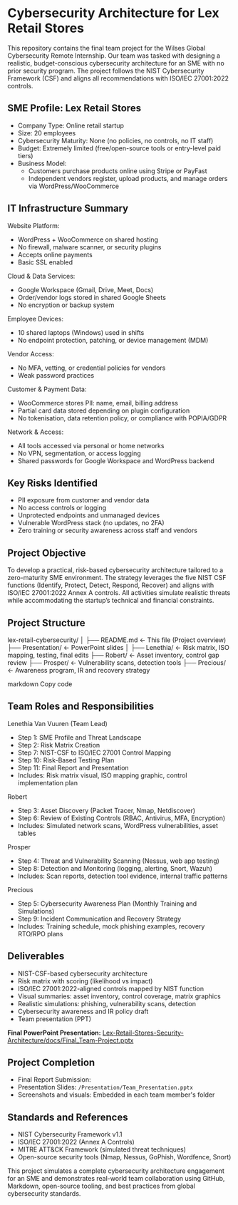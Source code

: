 # Cybersecurity Architecture for Lex Retail Stores

This repository contains the final team project for the Wilses Global Cybersecurity Remote Internship. Our team was tasked with designing a realistic, budget-conscious cybersecurity architecture for an SME with no prior security program. The project follows the NIST Cybersecurity Framework (CSF) and aligns all recommendations with ISO/IEC 27001:2022 controls.

## SME Profile: Lex Retail Stores

- Company Type: Online retail startup
- Size: 20 employees
- Cybersecurity Maturity: None (no policies, no controls, no IT staff)
- Budget: Extremely limited (free/open-source tools or entry-level paid tiers)
- Business Model: 
  - Customers purchase products online using Stripe or PayFast
  - Independent vendors register, upload products, and manage orders via WordPress/WooCommerce

## IT Infrastructure Summary

Website Platform:
- WordPress + WooCommerce on shared hosting
- No firewall, malware scanner, or security plugins
- Accepts online payments
- Basic SSL enabled

Cloud & Data Services:
- Google Workspace (Gmail, Drive, Meet, Docs)
- Order/vendor logs stored in shared Google Sheets
- No encryption or backup system

Employee Devices:
- 10 shared laptops (Windows) used in shifts
- No endpoint protection, patching, or device management (MDM)

Vendor Access:
- No MFA, vetting, or credential policies for vendors
- Weak password practices

Customer & Payment Data:
- WooCommerce stores PII: name, email, billing address
- Partial card data stored depending on plugin configuration
- No tokenisation, data retention policy, or compliance with POPIA/GDPR

Network & Access:
- All tools accessed via personal or home networks
- No VPN, segmentation, or access logging
- Shared passwords for Google Workspace and WordPress backend

## Key Risks Identified

- PII exposure from customer and vendor data
- No access controls or logging
- Unprotected endpoints and unmanaged devices
- Vulnerable WordPress stack (no updates, no 2FA)
- Zero training or security awareness across staff and vendors

## Project Objective

To develop a practical, risk-based cybersecurity architecture tailored to a zero-maturity SME environment. The strategy leverages the five NIST CSF functions (Identify, Protect, Detect, Respond, Recover) and aligns with ISO/IEC 27001:2022 Annex A controls. All activities simulate realistic threats while accommodating the startup’s technical and financial constraints.

## Project Structure

lex-retail-cybersecurity/
│
├── README.md ← This file (Project overview)
├── Presentation/ ← PowerPoint slides
│
├── Lenethia/ ← Risk matrix, ISO mapping, testing, final edits
├── Robert/ ← Asset inventory, control gap review
├── Prosper/ ← Vulnerability scans, detection tools
├── Precious/ ← Awareness program, IR and recovery strategy

markdown
Copy code

## Team Roles and Responsibilities

Lenethia Van Vuuren (Team Lead)  
- Step 1: SME Profile and Threat Landscape  
- Step 2: Risk Matrix Creation  
- Step 7: NIST-CSF to ISO/IEC 27001 Control Mapping  
- Step 10: Risk-Based Testing Plan  
- Step 11: Final Report and Presentation  
- Includes: Risk matrix visual, ISO mapping graphic, control implementation plan

Robert  
- Step 3: Asset Discovery (Packet Tracer, Nmap, Netdiscover)  
- Step 6: Review of Existing Controls (RBAC, Antivirus, MFA, Encryption)  
- Includes: Simulated network scans, WordPress vulnerabilities, asset tables

Prosper  
- Step 4: Threat and Vulnerability Scanning (Nessus, web app testing)  
- Step 8: Detection and Monitoring (logging, alerting, Snort, Wazuh)  
- Includes: Scan reports, detection tool evidence, internal traffic patterns

Precious  
- Step 5: Cybersecurity Awareness Plan (Monthly Training and Simulations)  
- Step 9: Incident Communication and Recovery Strategy  
- Includes: Training schedule, mock phishing examples, recovery RTO/RPO plans

## Deliverables

- NIST-CSF-based cybersecurity architecture  
- Risk matrix with scoring (likelihood vs impact)  
- ISO/IEC 27001:2022-aligned controls mapped by NIST function  
- Visual summaries: asset inventory, control coverage, matrix graphics  
- Realistic simulations: phishing, vulnerability scans, detection  
- Cybersecurity awareness and IR policy draft  
- Team presentation (PPT)
  
**Final PowerPoint Presentation:**  [Lex-Retail-Stores-Security-Architecture/docs/Final_Team-Project.pptx](docs/Final_Team-Project.pptx)

## Project Completion

- Final Report Submission:  
- Presentation Slides: `/Presentation/Team_Presentation.pptx`  
- Screenshots and visuals: Embedded in each team member's folder

## Standards and References

- NIST Cybersecurity Framework v1.1  
- ISO/IEC 27001:2022 (Annex A Controls)  
- MITRE ATT&CK Framework (simulated threat techniques)  
- Open-source security tools (Nmap, Nessus, GoPhish, Wordfence, Snort)

This project simulates a complete cybersecurity architecture engagement for an SME and demonstrates real-world team collaboration using GitHub, Markdown, open-source tooling, and best practices from global cybersecurity standards.
